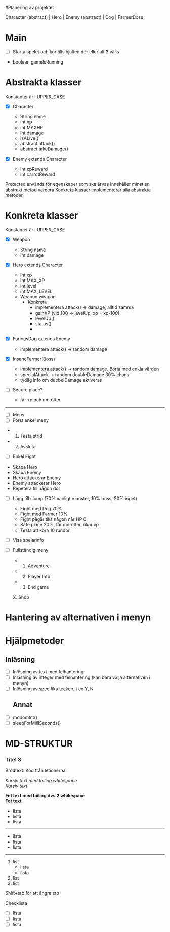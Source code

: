 #Planering av projektet

Character (abstract)
 | Hero
 | Enemy (abstract)
   | Dog
   | FarmerBoss

# Main
- [ ] Starta spelet och kör tills hjälten dör eller alt 3 väljs
- boolean gameIsRunning

# Abstrakta klasser
Konstanter är i UPPER_CASE
- [x] Character
  - String name
  - int hp
  - int MAXHP
  - int damage
  - isALive()
  - abstract attack()
  - abstract takeDamage()
  
- [x] Enemy extends Character
  - int xpReward
  - int carrotReward

Protected används för egenskaper som ska ärvas
Innehåller minst en abstrakt metod vardera
Konkreta klasser implementerar alla abstrakta metoder

# Konkreta klasser
Konstanter är i UPPER_CASE
- [x] Weapon
  - String name
  - int damage

- [x] Hero extends Character
  - int xp
  - int MAX_XP
  - int level
  - int MAX_LEVEL
  - Weapon weapon
    - Konkreta
      - implementera attack() -> damage, alltid samma
      - gainXP (vid 100 -> levelUp, xp = xp-100)
      - levelUp()
      - status()
      - 
- [x] FuriousDog extends Enemy
    - implementera attack() -> random damage
  
- [x] InsaneFarmer(Boss)
  - implementera attack() -> random damage. Börja med enkla värden
  - specialAttack -> random doubleDamage 30% chans
  - tydlig info om dubbelDamage aktiveras
  
- [ ] Secure place?
  - får xp och morötter
-----------------------
- [ ] Meny
 - [ ] Först enkel meny
  - 1. Testa strid
  - 2. Avsluta

- [ ] Enkel Fight
- Skapa Hero
- Skapa Enemy
- Hero attackerar Enemy
- Enemy attackerar Hero
- Repetera till någon dör
- [ ] Lägg till slump (70% vanligt monster, 10% boss, 20% inget)
    - Fight med Dog 70%
    - Fight med Farmer 10%
    - Fight pågår tills någon når HP 0
    - Safe place 20%, får morötter, ökar xp
  - Testa att köra 10 rundor
  
- [ ] Visa spelarinfo
- [ ] Fullständig meny
  - 1. Adventure
  - 2. Player Info
  - 3. End game

  X. Shop

# Hantering av alternativen i menyn 
# Hjälpmetoder
  ## Inläsning
- [ ] Inlösning av text med felhantering
- [ ] Inläsning av integer med felhantering (kan bara välja alternativen i menyn)
- [ ] Inlösning av specifika tecken, t ex Y, N
  ## Annat
- [ ]  randomInt()
- [ ]  sleepForMilliSeconds()

# MD-STRUKTUR
### Titel 3

Brödtext: Kod från letionerna

_Kursiv text med tailing whitespace_  
*Kursiv text*

__Fet text med tailing dvs 2 whilespace__  
**Fet text**

- lista
- lista
- lista

---

* lista
* lista
* lista

---

1. list
    * lista
    * lista
2. list
3. list

Shift+tab för att ångra tab

Checklista
- [ ] lista
- [ ] lista
- [ ] lista
